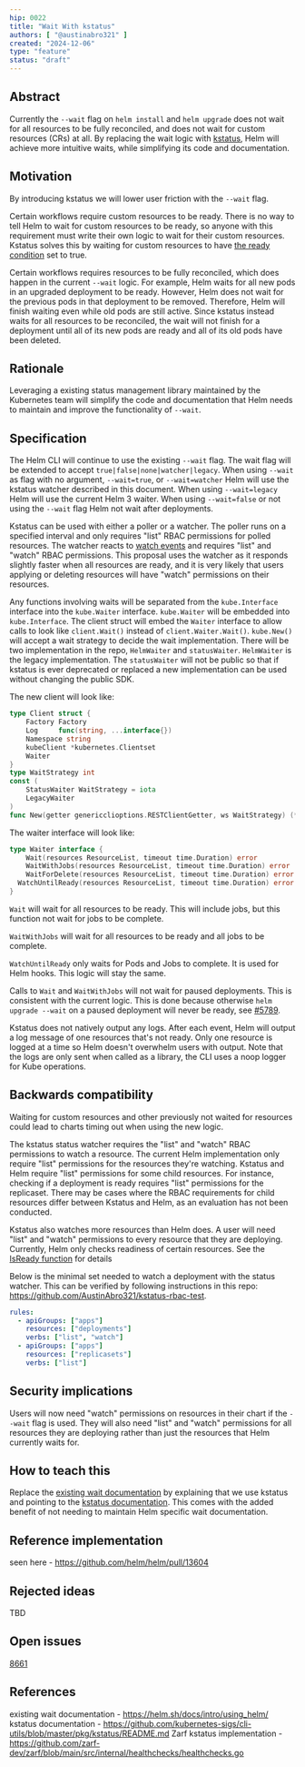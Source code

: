 ```yaml
---
hip: 0022
title: "Wait With kstatus"
authors: [ "@austinabro321" ]
created: "2024-12-06"
type: "feature"
status: "draft"
---
```


## Abstract

Currently the `--wait` flag on `helm install` and `helm upgrade` does not wait for all resources to be fully reconciled, and does not wait for custom resources (CRs) at all. By replacing the wait logic with [kstatus](https://github.com/kubernetes-sigs/cli-utils/blob/master/pkg/kstatus/README.md), Helm will achieve more intuitive waits, while simplifying its code and documentation.

## Motivation

By introducing kstatus we will lower user friction with the `--wait` flag. 

Certain workflows require custom resources to be ready. There is no way to tell Helm to wait for custom resources to be ready, so anyone with this requirement must write their own logic to wait for their custom resources. Kstatus solves this by waiting for custom resources to have [the ready condition](https://github.com/kubernetes-sigs/cli-utils/blob/master/pkg/kstatus/README.md#the-ready-condition) set to true. 

Certain workflows requires resources to be fully reconciled, which does happen in the current `--wait` logic. For example, Helm waits for all new pods in an upgraded deployment to be ready. However, Helm does not wait for the previous pods in that deployment to be removed. Therefore, Helm will finish waiting even while old pods are still active. Since kstatus instead waits for all resources to be reconciled, the wait will not finish for a deployment until all of its new pods are ready and all of its old pods have been deleted. 

## Rationale

Leveraging a existing status management library maintained by the Kubernetes team will simplify the code and documentation that Helm needs to maintain and improve the functionality of `--wait`. 

## Specification

The Helm CLI will continue to use the existing `--wait` flag. The wait flag will be extended to accept `true|false|none|watcher|legacy`. When using `--wait` as flag with no argument, `--wait=true`, or `--wait=watcher` Helm will use the kstatus watcher described in this document. When using `--wait=legacy` Helm will use the current Helm 3 waiter. When using `--wait=false` or not using the `--wait` flag Helm not wait after deployments.

Kstatus can be used with either a poller or a watcher. The poller runs on a specified interval and only requires "list" RBAC permissions for polled resources. The watcher reacts to [watch events](https://github.com/kubernetes/kubernetes/blob/90a45563ae1bab5868ee888432fec9aac2f7f8b1/staging/src/k8s.io/apimachinery/pkg/watch/watch.go#L55-L61) and requires "list" and "watch" RBAC permissions. This proposal uses the watcher as it responds slightly faster when all resources are ready, and it is very likely that users applying or deleting resources will have "watch" permissions on their resources.

Any functions involving waits will be separated from the `kube.Interface` interface into the `kube.Waiter` interface. `kube.Waiter` will be embedded into `kube.Interface`. The client struct will embed the `Waiter` interface to allow calls to look like `client.Wait()` instead of `client.Waiter.Wait()`. `kube.New()` will accept a wait strategy to decide the wait implementation. There will be two implementation in the repo, `HelmWaiter` and `statusWaiter`. `HelmWaiter` is the legacy implementation. The `statusWaiter` will not be public so that if kstatus is ever deprecated or replaced a new implementation can be used without changing the public SDK. 

The new client will look like: 
```go
type Client struct {
	Factory Factory
	Log     func(string, ...interface{})
	Namespace string
	kubeClient *kubernetes.Clientset
	Waiter
}
type WaitStrategy int
const (
	StatusWaiter WaitStrategy = iota
	LegacyWaiter
)
func New(getter genericclioptions.RESTClientGetter, ws WaitStrategy) (*Client, error)
```

The waiter interface will look like: 
```go
type Waiter interface {
	Wait(resources ResourceList, timeout time.Duration) error
	WaitWithJobs(resources ResourceList, timeout time.Duration) error
	WaitForDelete(resources ResourceList, timeout time.Duration) error
  WatchUntilReady(resources ResourceList, timeout time.Duration) error
}
```

`Wait` will wait for all resources to be ready. This will include jobs, but this function not wait for jobs to be complete.

`WaitWithJobs` will wait for all resources to be ready and all jobs to be complete.

`WatchUntilReady` only waits for Pods and Jobs to complete. It is used for Helm hooks. This logic will stay the same.

Calls to `Wait` and `WaitWithJobs` will not wait for paused deployments. This is consistent with the current logic. This is done because otherwise `helm upgrade --wait` on a paused deployment will never be ready, see [#5789](https://github.com/helm/helm/pull/5789).

Kstatus does not natively output any logs. After each event, Helm will output a log message of one resources that's not ready. Only one resource is logged at a time so Helm doesn't overwhelm users with output. Note that the logs are only sent when called as a library, the CLI uses a noop logger for Kube operations.

## Backwards compatibility

Waiting for custom resources and other previously not waited for resources could lead to charts timing out when using the new logic.

The kstatus status watcher requires the "list" and "watch" RBAC permissions to watch a resource. The current Helm implementation only require "list" permissions for the resources they're watching. Kstatus and Helm require "list" permissions for some child resources. For instance, checking if a deployment is ready requires "list" permissions for the replicaset. There may be cases where the RBAC requirements for child resources differ between Kstatus and Helm, as an evaluation has not been conducted.

Kstatus also watches more resources than Helm does. A user will need "list" and "watch" permissions to every resource that they are deploying. Currently, Helm only checks readiness of certain resources. See the [IsReady function](https://github.com/helm/helm/blob/0d66425d9a745d8a289b1a5ebb6ccc744436da95/pkg/kube/ready.go#L92) for details

Below is the minimal set needed to watch a deployment with the status watcher. This can be verified by following instructions in this repo: https://github.com/AustinAbro321/kstatus-rbac-test.
```yaml
rules:
  - apiGroups: ["apps"]
    resources: ["deployments"]
    verbs: ["list", "watch"] 
  - apiGroups: ["apps"]
    resources: ["replicasets"]
    verbs: ["list"]
```


## Security implications

Users will now need "watch" permissions on resources in their chart if the `--wait` flag is used. They will also need "list" and "watch" permissions for all resources they are deploying rather than just the resources that Helm currently waits for. 

## How to teach this

Replace the [existing wait documentation](https://helm.sh/docs/intro/using_helm/) by explaining that we use kstatus and pointing to the [kstatus documentation](https://github.com/kubernetes-sigs/cli-utils/blob/master/pkg/kstatus/README.md). This comes with the added benefit of not needing to maintain Helm specific wait documentation.

## Reference implementation

seen here - https://github.com/helm/helm/pull/13604

## Rejected ideas

TBD

## Open issues

[8661](https://github.com/helm/helm/issues/8661)

## References

existing wait documentation - https://helm.sh/docs/intro/using_helm/
kstatus documentation - https://github.com/kubernetes-sigs/cli-utils/blob/master/pkg/kstatus/README.md
Zarf kstatus implementation - https://github.com/zarf-dev/zarf/blob/main/src/internal/healthchecks/healthchecks.go